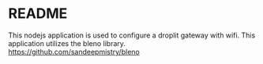 # README #

This nodejs application is used to configure a droplit gateway with wifi. This application utilizes the bleno library. https://github.com/sandeepmistry/bleno

